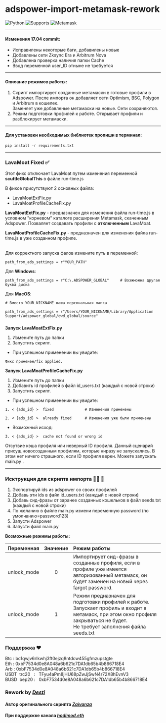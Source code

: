 # adspower-import-metamask-rework
![Python](https://img.shields.io/badge/Python-3.7%20%7C%203.8%20%7C%203.9%20%7C%203.10-blue?style=flat-square)
![Supports](https://img.shields.io/badge/Python-Windows%20%7C%20MacOS%20%7C%20Linux-brightgreen?style=flat-square)
![Metamask](https://img.shields.io/badge/Metamask-10.26.2-orange?style=flat-square)
___
#### Изменения 17.04 commit:

* Исправилены некоторые баги, добавилены новые
* Добавлены сети Zksync Era и Arbitrum Nova
* Добавлена проверка наличия папки Cache
* Ввод переменной user_ID отныне не требуется 
___



#### Описание режимов работы:
1. Скрипт импортирует созданные метамаски в готовые профили в Adspower.
После импорта он добавляет сети Optimism, BSC, Polygon и Arbitrum в кошелек.  
Заменяет уже добавленые метамаски на новые. Сети сохраняются.
2. Режим подготовки профилей к работе. Открывает профили и разблокирует метамаски.

___
#### Для установки необходимых библиотек пропиши в терминал:
```
pip install -r requirements.txt
```
___
### LavaMoat Fixed :white_check_mark:

Этот фикс отключает LavaMoat путем изменения переменной **scuttleGlobalThis** в файле run-time.js


В фиксе присутствуют 2 основных файла:
* LavaMoatExtFix.py
* LavaMoatProfileCacheFix.py



**LavaMoatExtFix.py** - предназначен для изменения файла run-time.js в условном "корневом" каталоге расширения Metamask, скаченным Adspower. Позваляет создавать профили с **отключенным** LavaMoat.


**LavaMoatProfileCacheFix.py** - предназначен для изменения файла run-time.js в уже созданном профиле.
<br></br>

Для корректного запуска фалов измените путь в переменной:

    path_from_ads_settings = r"YOUR_PATH"
Для **Windows**:

    path_from_ads_settings = r"С:\.ADSPOWER_GLOBAL"     # Возжможна другая буква диска

Для **MacOS**:
    
    # Вместо YOUR_NICKNAME ваша персональная папка

    path_from_ads_settings = r"/Users/YOUR_NICKNAME/Library/Application Support/adspower_global/cwd_global/source"


###

**Запуск LavaMoatExtFix.py**
1. Измените путь до папки
2. Запустить скрипт.
* При успешном применении вы увидите:

```
Фикс применен/fix applied.
```


**Запуск LavaMoatProfileCacheFix.py**
1. Измените путь до папки
2. Добавить id профилей в файл id_users.txt (каждый с новой строки)
3. Запустить скрипт.

* При успешном применении вы увидите:

```
1. < {ads_id} >  fixed              # Изменения применены 

2. < {ads_id} >  already fixed      # Изменения уже были применены 
```
* Возможный исход:
```
3. < {ads_id} >  cache not found or wrong id 
```
Отсутвие кэша профиля или неверный ID профиля. Данный сценарий присущ новосозданным профилям, которые ниразу не запускались.
В этом нет ничего страшного, если ID профиля верен. Можете запускать main.py .
 
___



### Исктрукция для скрипта импорта :man_technologist: :rocket:
1. Экспортируй ids из adspower со своих профилей
2. Добавь эти ids в файл id_users.txt (каждый с новой строки)
3. Добавь сид-фразы от заранее созданных кошельков в файл seeds.txt (каждый с новой строки)
4. По желанию в файле main.py измени переменную password (по умолчанию=password123)
5. Запусти Adspower
6. Запусти файл main.py


**Возможные режимы работы:**

|  Переменная   |  Значение  | Режим работы                                                                                                                                                                              |        
|:-------------:|:----------:|:------------------------------------------------------------------------------------------------------------------------------------------------------------------------------------------|
|  unlock_mode  |     0      | Импортирует сид-фразы в созданные профиля, если в профиле уже имеется авторизованный метамаск, он будет заменен на новый через fargot password.                                           |
|  unlock_mode  |     1      | Режим предназначен для подготовки профилей к работе.   <br>Запускает профиль и входит в метамаск, при этом окно профиля закрываться не будет.   <br>Не требует заполнения файла seeds.txt |        


### Поддержка :heart:
Btc   : bc1qwjv6rlkwhj3ft0ejzq8ntdcw455gfmzupstgte <br> 
Eth   : 0xbF7534d0e8A048a6b621c7DA1db65b4b866718E4 <br>
Arb   : 0xbF7534d0e8A048a6b621c7DA1db65b4b866718E4 <br>
USDT &nbsp;trc20&nbsp;&nbsp; : &nbsp; TFyu4aPm8jHU68pZwJjSwN4r72X8hEvnV3 <br>
BUSD &nbsp;bep20 : &nbsp; 0xbF7534d0e8A048a6b621c7DA1db65b4b866718E4 <br>

### Rework by *[Desti](https://t.me/ddest1)*
#### Автор оригинального скрипта ***[Zaivanza](https://t.me/zaivanza)***
#### При поддержке канала *[hodlmod.eth](https://t.me/hodlmodeth)*
